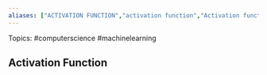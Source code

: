 ```yaml
---
aliases: ["ACTIVATION FUNCTION","activation function","Activation function","Activation functions","activation functions"] 
---
```

Topics: #computerscience #machinelearning 

## Activation Function

